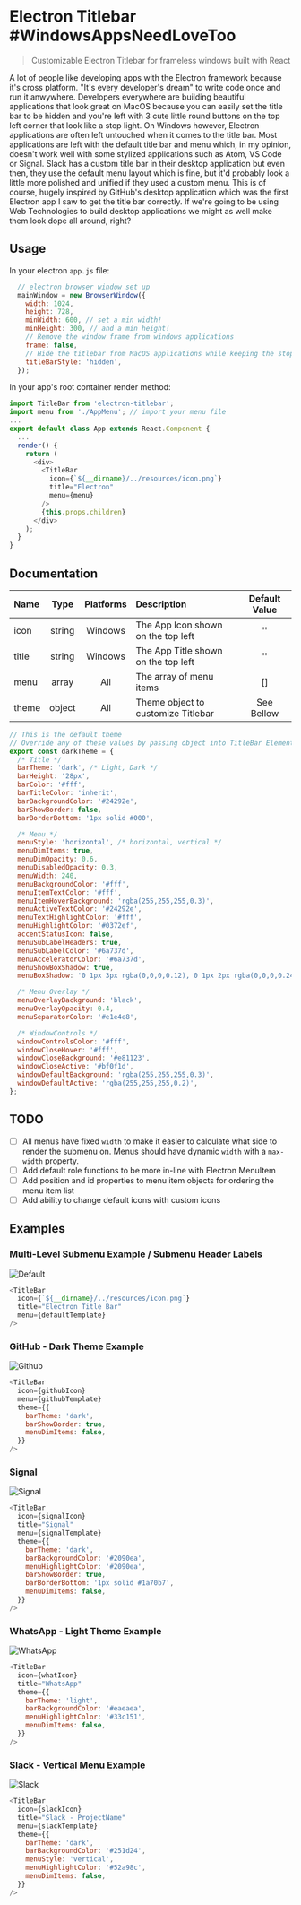 # Electron Titlebar #WindowsAppsNeedLoveToo

> Customizable Electron Titlebar for frameless windows built with React

A lot of people like developing apps with the Electron framework because it's cross platform. "It's every developer's dream" to write code once and run it anwywhere. Developers everywhere are building beautiful applications that look great on MacOS because you can easily set the title bar to be hidden and you're left with 3 cute little round buttons on the top left corner that look like a stop light. On Windows however, Electron applications are often left untouched when it comes to the title bar. Most applications are left with the default title bar and menu which, in my opinion, doesn't work well with some stylized applications such as Atom, VS Code or Signal. Slack has a custom title bar in their desktop application but even then, they use the default menu layout which is fine, but it'd probably look a little more polished and unified if they used a custom menu. This is of course, hugely inspired by GitHub's desktop application which was the first Electron app I saw to get the title bar correctly. If we're going to be using Web Technologies to build desktop applications we might as well make them look dope all around, right?

## Usage

In your electron `app.js` file:

```js
  // electron browser window set up
  mainWindow = new BrowserWindow({
    width: 1024,
    height: 728,
    minWidth: 600, // set a min width!
    minHeight: 300, // and a min height!
    // Remove the window frame from windows applications
    frame: false,
    // Hide the titlebar from MacOS applications while keeping the stop lights
    titleBarStyle: 'hidden',
  });
```

In your app's root container render method:

```js
import TitleBar from 'electron-titlebar';
import menu from './AppMenu'; // import your menu file
...
export default class App extends React.Component {
  ...
  render() {
    return (
      <div>
        <TitleBar
          icon={`${__dirname}/../resources/icon.png`}
          title="Electron"
          menu={menu}
        />
        {this.props.children}
      </div>
    );
  }
}
```

## Documentation

| Name | Type | Platforms | Description | Default Value |
| :--------- | :--: | :----------: | :------- | :----: |
| icon | string | Windows |The App Icon shown on the top left | '' |
| title | string | Windows |The App Title shown on the top left | '' |
| menu | array | All | The array of menu items | [] |
| theme | object | All | Theme object to customize Titlebar | See Bellow |

```js
// This is the default theme
// Override any of these values by passing object into TitleBar Element via the theme property
export const darkTheme = {
  /* Title */
  barTheme: 'dark', /* Light, Dark */
  barHeight: '28px',
  barColor: '#fff',
  barTitleColor: 'inherit',
  barBackgroundColor: '#24292e',
  barShowBorder: false,
  barBorderBottom: '1px solid #000',

  /* Menu */
  menuStyle: 'horizontal', /* horizontal, vertical */
  menuDimItems: true,
  menuDimOpacity: 0.6,
  menuDisabledOpacity: 0.3,
  menuWidth: 240,
  menuBackgroundColor: '#fff',
  menuItemTextColor: '#fff',
  menuItemHoverBackground: 'rgba(255,255,255,0.3)',
  menuActiveTextColor: '#24292e',
  menuTextHighlightColor: '#fff',
  menuHighlightColor: '#0372ef',
  accentStatusIcon: false,
  menuSubLabelHeaders: true,
  menuSubLabelColor: '#6a737d',
  menuAcceleratorColor: '#6a737d',
  menuShowBoxShadow: true,
  menuBoxShadow: '0 1px 3px rgba(0,0,0,0.12), 0 1px 2px rgba(0,0,0,0.24)',

  /* Menu Overlay */
  menuOverlayBackground: 'black',
  menuOverlayOpacity: 0.4,
  menuSeparatorColor: '#e1e4e8',

  /* WindowControls */
  windowControlsColor: '#fff',
  windowCloseHover: '#fff',
  windowCloseBackground: '#e81123',
  windowCloseActive: '#bf0f1d',
  windowDefaultBackground: 'rgba(255,255,255,0.3)',
  windowDefaultActive: 'rgba(255,255,255,0.2)',
};
```

## TODO

- [ ] All menus have fixed `width` to make it easier to calculate what side to render the submenu on. Menus should have dynamic `width` with a `max-width` property.
- [ ] Add default role functions to be more in-line with Electron MenuItem
- [ ] Add position and id properties to menu item objects for ordering the menu item list
- [ ] Add ability to change default icons with custom icons

## Examples

### Multi-Level Submenu Example / Submenu Header Labels

![Default][default]

```js
<TitleBar
  icon={`${__dirname}/../resources/icon.png`}
  title="Electron Title Bar"
  menu={defaultTemplate}
/>
```

### GitHub - Dark Theme Example

![Github][github]

```js
<TitleBar
  icon={githubIcon}
  menu={githubTemplate}
  theme={{
    barTheme: 'dark',
    barShowBorder: true,
    menuDimItems: false,
  }}
/>
```

### Signal

![Signal][signal]

```js
<TitleBar
  icon={signalIcon}
  title="Signal"
  menu={signalTemplate}
  theme={{
    barTheme: 'dark',
    barBackgroundColor: '#2090ea',
    menuHighlightColor: '#2090ea',
    barShowBorder: true,
    barBorderBottom: '1px solid #1a70b7',
    menuDimItems: false,
  }}
/>
```

### WhatsApp - Light Theme Example

![WhatsApp][what]

```js
<TitleBar
  icon={whatIcon}
  title="WhatsApp"
  theme={{
    barTheme: 'light',
    barBackgroundColor: '#eaeaea',
    menuHighlightColor: '#33c151',
    menuDimItems: false,
  }}
/>
```

### Slack - Vertical Menu Example

![Slack][slack]

```js
<TitleBar
  icon={slackIcon}
  title="Slack - ProjectName"
  menu={slackTemplate}
  theme={{
    barTheme: 'dark',
    barBackgroundColor: '#251d24',
    menuStyle: 'vertical',
    menuHighlightColor: '#52a98c',
    menuDimItems: false,
  }}
/>
```

[default]: ./app/images/DefaultExample.png "Default"
[github]: ./app/images/GithubExample.png "GitHub"
[slack]: ./app/images/SlackExample.png "Slack"
[signal]: ./app/images/SignalExample.png "Signal"
[what]: ./app/images/WhatsAppExample.png "WhatsApp"
